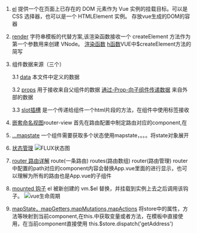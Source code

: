 1.  [el](https://cn.vuejs.org/v2/api/#el) 提供一个在页面上已存在的 DOM 元素作为 Vue 实例的挂载目标。可以是 CSS 选择器，也可以是一个 HTMLElement 实例。
存放vue生成的DOM的容器

2.  [render](https://cn.vuejs.org/v2/api/#render) 字符串模板的代替方案,该渲染函数接收一个 createElement 方法作为第一个参数用来创建 VNode。
  [渲染函数](https://cn.vuejs.org/v2/guide/render-function.html) [h函数](https://github.com/vuejs/babel-plugin-transform-vue-jsx#usage)VUE中$createElement方法的简写
  
3.  组件数据来源（三个）

      3.1  [data](https://cn.vuejs.org/v2/api/#data) 本文件中定义的数据
      
      3.2  [props](https://cn.vuejs.org/v2/api/#props) 用于接收来自父组件的数据
      [通过-Prop-向子组件传递数据](https://cn.vuejs.org/v2/guide/components.html#通过-Prop-向子组件传递数据) 来自外部的数据<component-name >
      
      3.3 [slot插槽](https://cn.vuejs.org/v2/guide/components-slots.html) 是一个传递给组件一个html片段的方法，在组件中使用<slot/>标签接收

4.  [嵌套命名视图](https://router.vuejs.org/zh/guide/essentials/named-views.html#嵌套命名视图)router-view 首先在路由配置中制定路由对应的component,在

5.  [...mapstate](https://vuex.vuejs.org/zh/guide/state.html) 一个组件需要获取多个状态使用mapstate，。。。将state对象展开

6.  [状态管理](https://cn.vuejs.org/v2/guide/state-management.html#%E7%AE%80%E5%8D%95%E7%8A%B6%E6%80%81%E7%AE%A1%E7%90%86%E8%B5%B7%E6%AD%A5%E4%BD%BF%E7%94%A8)
![FLUX状态图](http://www.ruanyifeng.com/blogimg/asset/2016/bg2016011503.png)

7.  [router 路由详解](https://www.cnblogs.com/SamWeb/p/6610733.html)  route(一条路由) routes(路由数组) router(路由管理)
router中配置的path对应的component内容会替换App.vue里面的<router-view/>进行显示，也可以理解为所有的路由也是App.vue的子组件

8.  [mounted 钩子](https://segmentfault.com/a/1190000008570622) el 被新创建的 vm.$el 替换，并挂载到实例上去之后调用该钩子。
![vue生命周期](https://segmentfault.com/img/remote/1460000012510450)

9.  [mapState，mapGetters,mapMutations,mapActions](https://blog.csdn.net/qq_34629352/article/details/78155801) 将store中的属性，方法等映射到当前component,在this.中获取变量或者方法，在模板中直接使用，在当前component直接使用
this.$store.dispatch('getAddress')  
